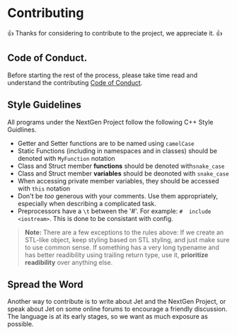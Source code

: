 # Contributing

👍 Thanks for considering to contribute to the project, we appreciate it. 👍

Code of Conduct.
----------------
Before starting the rest of the process, please take time read and understand the contributing
[Code of Conduct](https://github.com/ziglang/zig/wiki/Community-Projects).

Style Guidelines
----------------
All programs under the NextGen Project follow the following C++ Style Guidlines.

* Getter and Setter functions are to be named using `camelCase`
* Static Functions (including in namespaces and in classes) should be denoted with `MyFunction` notation
* Class and Struct member **functions** should be denoted with`snake_case`
* Class and Struct member **variables** should be deonoted with `snake_case`
* When accessing private member variables, they should be accessed with `this` notation
* Don't be *too* generous with your comments. Use them appropriately, especially when describing a complicated task.
* Preprocessors have a `\t` between the '#'. For example: `#  include <iostream>`. This is done to be consistant with config.

> **Note:** There are a few exceptions to the rules above: If we create an STL-like object, keep styling
> based on STL styling, and just make sure to use common sense. If something has a very long typename and 
> has better readibility using trailing return type, use it, **prioritize readibility** over anything else.


Spread the Word
---------------

Another way to contribute is to write about Jet and the NextGen Project, or speak about Jet on
some online forums to encourage a friendly discussion. The language is at its early stages, so 
we want as much exposure as possible.
